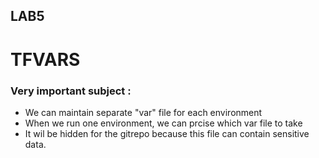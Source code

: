 ## LAB5

# TFVARS

### Very important subject : 
* We can maintain separate "var" file for each environment 
* When we run one environment, we can prcise which var file to take
* It wil be hidden for the gitrepo because this file can contain sensitive data.